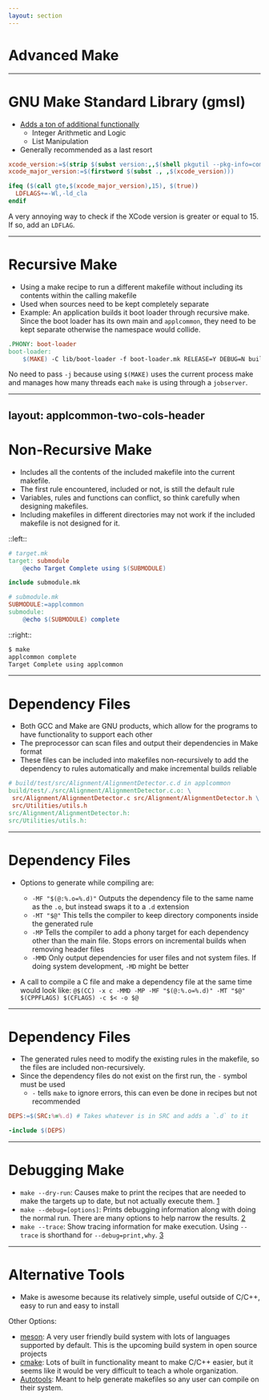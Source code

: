 ```yaml
---
layout: section
---
```


# Advanced Make

---

# GNU Make Standard Library (gmsl)

- [Adds a ton of additional functionally](https://gmsl.jgc.org/)
  - Integer Arithmetic and Logic
  - List Manipulation
- Generally recommended as a last resort

```makefile
xcode_version:=$(strip $(subst version:,,$(shell pkgutil --pkg-info=com.apple.pkg.CLTools_Executables | grep version)))
xcode_major_version:=$(firstword $(subst ., ,$(xcode_version)))

ifeq ($(call gte,$(xcode_major_version),15), $(true))
  LDFLAGS+=-Wl,-ld_cla
endif
```

A very annoying way to check if the XCode version is greater or equal to 15. If so, add an `LDFLAG`.

---

# Recursive Make

- Using a make recipe to run a different makefile without including its contents within the calling makefile
- Used when sources need to be kept completely separate
- Example: An application builds it boot loader through recursive make. Since the boot loader has its own main and `applcommon`, they need to be kept separate otherwise the namespace would collide.

```makefile
.PHONY: boot-loader
boot-loader:
	$(MAKE) -C lib/boot-loader -f boot-loader.mk RELEASE=Y DEBUG=N build_all
```

No need to pass `-j` because using `$(MAKE)` uses the current process make and manages how many threads each `make` is using through a `jobserver`.

---
layout: applcommon-two-cols-header
---

# Non-Recursive Make

- Includes all the contents of the included makefile into the current makefile.
- The first rule encountered, included or not, is still the default rule
- Variables, rules and functions can conflict, so think carefully when designing makefiles.
- Including makefiles in different directories may not work if the included makefile is not designed for it.

::left::
```makefile
# target.mk
target: submodule
	@echo Target Complete using $(SUBMODULE)

include submodule.mk
```
```makefile
# submodule.mk
SUBMODULE:=applcommon
submodule:
	@echo $(SUBMODULE) complete
```

::right::
```bash
$ make
applcommon complete
Target Complete using applcommon
```

---

# Dependency Files

- Both GCC and Make are GNU products, which allow for the programs to have functionality to support each other
- The preprocessor can scan files and output their dependencies in Make format
- These files can be included into makefiles non-recursively to add the dependency to rules automatically and make incremental builds reliable

```makefile
# build/test/src/Alignment/AlignmentDetector.c.d in applcommon
build/test/./src/Alignment/AlignmentDetector.c.o: \
 src/Alignment/AlignmentDetector.c src/Alignment/AlignmentDetector.h \
 src/Utilities/utils.h
src/Alignment/AlignmentDetector.h:
src/Utilities/utils.h:

```

---

# Dependency Files

- Options to generate while compiling are:
  - `-MF "$(@:%.o=%.d)"` Outputs the dependency file to the same name as the `.o`, but instead swaps it to a `.d` extension
  - `-MT "$@"` This tells the compiler to keep directory components inside the generated rule
  - `-MP` Tells the compiler to add a phony target for each dependency other than the main file. Stops errors on incremental builds when removing header files
  - `-MMD` Only output dependencies for user files and not system files. If doing system development, `-MD` might be better

- A call to compile a C file and make a dependency file at the same time would look like: `@$(CC) -x c -MMD -MP -MF "$(@:%.o=%.d)" -MT "$@" $(CPPFLAGS) $(CFLAGS) -c $< -o $@`
---

# Dependency Files

- The generated rules need to modify the existing rules in the makefile, so the files are included non-recursively.
- Since the dependency files do not exist on the first run, the `-` symbol must be used
  - `-` tells `make` to ignore errors, this can even be done in recipes but not recommended

```makefile
DEPS:=$(SRC:%=%.d) # Takes whatever is in SRC and adds a `.d` to it

-include $(DEPS)
```

---

# Debugging Make

- `make --dry-run`: Causes make to print the recipes that are needed to make the targets up to date, but not actually execute them. [1](https://www.gnu.org/software/make/manual/html_node/Instead-of-Execution.html#index-_002d_002djust_002dprint-1)
- `make --debug=[options]`: Prints debugging information along with doing the normal run. There are many options to help narrow the results. [2](https://www.gnu.org/software/make/manual/html_node/Options-Summary.html#index-_002d_002ddebug)
- `make --trace`: Show tracing information for make execution. Using `--trace` is shorthand for `--debug=print,why`. [3](https://www.gnu.org/software/make/manual/html_node/Options-Summary.html#index-_002d_002dtrace)

---

# Alternative Tools

- Make is awesome because its relatively simple, useful outside of C/C++, easy to run and easy to install

Other Options:
  - [meson](https://mesonbuild.com/): A very user friendly build system with lots of languages supported by default. This is the upcoming build system in open source projects
  - [cmake](https://cmake.org/): Lots of built in functionality meant to make C/C++ easier, but it seems like it would be very difficult to teach a whole organization.
  - [Autotools](https://www.gnu.org/software/automake/manual/html_node/Autotools-Introduction.html): Meant to help generate makefiles so any user can compile on their system.
